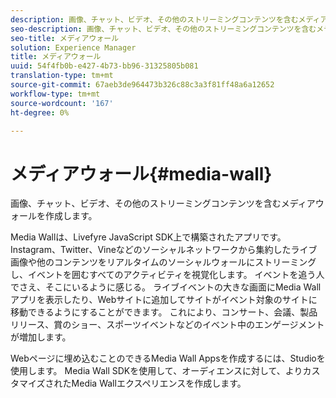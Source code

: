```yaml
---
description: 画像、チャット、ビデオ、その他のストリーミングコンテンツを含むメディアウォールを作成します。
seo-description: 画像、チャット、ビデオ、その他のストリーミングコンテンツを含むメディアウォールを作成します。
seo-title: メディアウォール
solution: Experience Manager
title: メディアウォール
uuid: 54f4fb0b-e427-4b73-bb96-31325805b081
translation-type: tm+mt
source-git-commit: 67aeb3de964473b326c88c3a3f81ff48a6a12652
workflow-type: tm+mt
source-wordcount: '167'
ht-degree: 0%

---
```



# メディアウォール{#media-wall}

画像、チャット、ビデオ、その他のストリーミングコンテンツを含むメディアウォールを作成します。

Media Wallは、Livefyre JavaScript SDK上で構築されたアプリです。Instagram、Twitter、Vineなどのソーシャルネットワークから集約したライブ画像や他のコンテンツをリアルタイムのソーシャルウォールにストリーミングし、イベントを囲むすべてのアクティビティを視覚化します。 イベントを追う人でさえ、そこにいるように感じる。 ライブイベントの大きな画面にMedia Wallアプリを表示したり、Webサイトに追加してサイトがイベント対象のサイトに移動できるようにすることができます。 これにより、コンサート、会議、製品リリース、賞のショー、スポーツイベントなどのイベント中のエンゲージメントが増加します。

Webページに埋め込むことのできるMedia Wall Appsを作成するには、Studioを使用します。 Media Wall SDKを使用して、オーディエンスに対して、よりカスタマイズされたMedia Wallエクスペリエンスを作成します。
